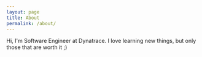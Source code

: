 ```yaml
---
layout: page
title: About
permalink: /about/
---
```


Hi, I'm Software Engineer at Dynatrace. I love learning new things, but only those that are worth it ;)
